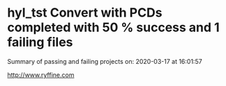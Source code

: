 # hyl_tst Convert with PCDs completed with 50 % success and 1 failing files

Summary of passing and failing projects on: 2020-03-17 at 16:01:57

http://www.ryffine.com
